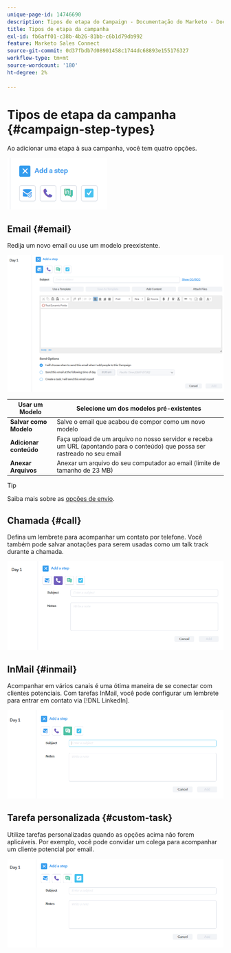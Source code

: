 ```yaml
---
unique-page-id: 14746690
description: Tipos de etapa do Campaign - Documentação do Marketo - Documentação do produto
title: Tipos de etapa da campanha
exl-id: fb6aff01-c38b-4b26-81bb-c6b1d79db992
feature: Marketo Sales Connect
source-git-commit: 0d37fbdb7d08901458c1744dc68893e155176327
workflow-type: tm+mt
source-wordcount: '180'
ht-degree: 2%

---
```


# Tipos de etapa da campanha {#campaign-step-types}

Ao adicionar uma etapa à sua campanha, você tem quatro opções.

![](assets/one-4.png)

## Email {#email}

Redija um novo email ou use um modelo preexistente.

![](assets/email.png)

| **Usar um Modelo** | Selecione um dos modelos pré-existentes |
|---|---|
| **Salvar como Modelo** | Salve o email que acabou de compor como um novo modelo |
| **Adicionar conteúdo** | Faça upload de um arquivo no nosso servidor e receba um URL (apontando para o conteúdo) que possa ser rastreado no seu email |
| **Anexar Arquivos** | Anexar um arquivo do seu computador ao email (limite de tamanho de 23 MB) |

>[!TIP]
>
>Saiba mais sobre as [opções de envio](/help/marketo/product-docs/marketo-sales-connect/campaigns/understanding-send-options.md).

## Chamada {#call}

Defina um lembrete para acompanhar um contato por telefone. Você também pode salvar anotações para serem usadas como um talk track durante a chamada.

![](assets/pic.png)

## InMail {#inmail}

Acompanhar em vários canais é uma ótima maneira de se conectar com clientes potenciais. Com tarefas InMail, você pode configurar um lembrete para entrar em contato via [!DNL LinkedIn].

![](assets/inmail.png)

## Tarefa personalizada {#custom-task}

Utilize tarefas personalizadas quando as opções acima não forem aplicáveis. Por exemplo, você pode convidar um colega para acompanhar um cliente potencial por email.

![](assets/custom.png)
